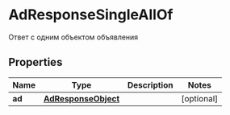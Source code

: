 

# AdResponseSingleAllOf

Ответ с одним объектом объявления
## Properties

Name | Type | Description | Notes
------------ | ------------- | ------------- | -------------
**ad** | [**AdResponseObject**](AdResponseObject.md) |  |  [optional]



